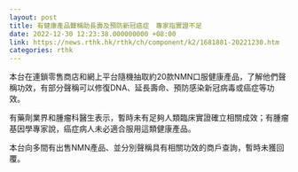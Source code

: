 ```yaml
---
layout: post
title: 有健康產品聲稱助長壽及預防新冠癌症　專家指實證不足
date: 2022-12-30 12:23:38.000000000 +08:00
link: https://news.rthk.hk/rthk/ch/component/k2/1681881-20221230.htm
categories: rthk
---
```


本台在連鎖零售商店和網上平台隨機抽取約20款NMN口服健康產品，了解他們聲稱功效，有部分聲稱可以修復DNA、延長壽命、預防感染新冠病毒或癌症等功效。

有藥劑業界和腫瘤科醫生表示，暫時未有足夠人類臨床實證確立相關成效；有腫瘤基因學專家說，癌症病人未必適合服用這類健康產品。

本台向多間有出售NMN產品、並分別聲稱具有相關功效的商戶查詢，暫時未獲回覆。
